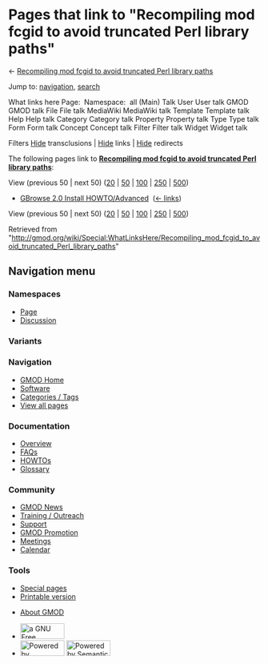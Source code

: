 <div id="mw-page-base" class="noprint">

</div>

<div id="mw-head-base" class="noprint">

</div>

<div id="content" class="mw-body" role="main">

<span id="top"></span>

<div id="mw-js-message" style="display:none;">

</div>



# <span dir="auto">Pages that link to "Recompiling mod fcgid to avoid truncated Perl library paths"</span>

<div id="bodyContent">

<div id="contentSub">

← [Recompiling mod fcgid to avoid truncated Perl library
paths](/wiki/Recompiling_mod_fcgid_to_avoid_truncated_Perl_library_paths "Recompiling mod fcgid to avoid truncated Perl library paths")

</div>

<div id="jump-to-nav" class="mw-jump">

Jump to: [navigation](#mw-navigation), [search](#p-search)

</div>

<div id="mw-content-text">

What links here Page:  Namespace:  all (Main) Talk User User talk GMOD
GMOD talk File File talk MediaWiki MediaWiki talk Template Template talk
Help Help talk Category Category talk Property Property talk Type Type
talk Form Form talk Concept Concept talk Filter Filter talk Widget
Widget talk

Filters
[Hide](/mediawiki/index.php?title=Special:WhatLinksHere/Recompiling_mod_fcgid_to_avoid_truncated_Perl_library_paths&hidetrans=1 "Special:WhatLinksHere/Recompiling mod fcgid to avoid truncated Perl library paths")
transclusions \|
[Hide](/mediawiki/index.php?title=Special:WhatLinksHere/Recompiling_mod_fcgid_to_avoid_truncated_Perl_library_paths&hidelinks=1 "Special:WhatLinksHere/Recompiling mod fcgid to avoid truncated Perl library paths")
links \|
[Hide](/mediawiki/index.php?title=Special:WhatLinksHere/Recompiling_mod_fcgid_to_avoid_truncated_Perl_library_paths&hideredirs=1 "Special:WhatLinksHere/Recompiling mod fcgid to avoid truncated Perl library paths")
redirects

The following pages link to **[Recompiling mod fcgid to avoid truncated
Perl library
paths](/wiki/Recompiling_mod_fcgid_to_avoid_truncated_Perl_library_paths "Recompiling mod fcgid to avoid truncated Perl library paths")**:

View (previous 50 \| next 50)
([20](/mediawiki/index.php?title=Special:WhatLinksHere/Recompiling_mod_fcgid_to_avoid_truncated_Perl_library_paths&limit=20 "Special:WhatLinksHere/Recompiling mod fcgid to avoid truncated Perl library paths")
\|
[50](/mediawiki/index.php?title=Special:WhatLinksHere/Recompiling_mod_fcgid_to_avoid_truncated_Perl_library_paths&limit=50 "Special:WhatLinksHere/Recompiling mod fcgid to avoid truncated Perl library paths")
\|
[100](/mediawiki/index.php?title=Special:WhatLinksHere/Recompiling_mod_fcgid_to_avoid_truncated_Perl_library_paths&limit=100 "Special:WhatLinksHere/Recompiling mod fcgid to avoid truncated Perl library paths")
\|
[250](/mediawiki/index.php?title=Special:WhatLinksHere/Recompiling_mod_fcgid_to_avoid_truncated_Perl_library_paths&limit=250 "Special:WhatLinksHere/Recompiling mod fcgid to avoid truncated Perl library paths")
\|
[500](/mediawiki/index.php?title=Special:WhatLinksHere/Recompiling_mod_fcgid_to_avoid_truncated_Perl_library_paths&limit=500 "Special:WhatLinksHere/Recompiling mod fcgid to avoid truncated Perl library paths"))

- [GBrowse 2.0 Install
  HOWTO/Advanced](/wiki/GBrowse_2.0_Install_HOWTO/Advanced "GBrowse 2.0 Install HOWTO/Advanced")
  ‎ <span class="mw-whatlinkshere-tools">([←
  links](/mediawiki/index.php?title=Special:WhatLinksHere&target=GBrowse+2.0+Install+HOWTO%2FAdvanced "Special:WhatLinksHere"))</span>

View (previous 50 \| next 50)
([20](/mediawiki/index.php?title=Special:WhatLinksHere/Recompiling_mod_fcgid_to_avoid_truncated_Perl_library_paths&limit=20 "Special:WhatLinksHere/Recompiling mod fcgid to avoid truncated Perl library paths")
\|
[50](/mediawiki/index.php?title=Special:WhatLinksHere/Recompiling_mod_fcgid_to_avoid_truncated_Perl_library_paths&limit=50 "Special:WhatLinksHere/Recompiling mod fcgid to avoid truncated Perl library paths")
\|
[100](/mediawiki/index.php?title=Special:WhatLinksHere/Recompiling_mod_fcgid_to_avoid_truncated_Perl_library_paths&limit=100 "Special:WhatLinksHere/Recompiling mod fcgid to avoid truncated Perl library paths")
\|
[250](/mediawiki/index.php?title=Special:WhatLinksHere/Recompiling_mod_fcgid_to_avoid_truncated_Perl_library_paths&limit=250 "Special:WhatLinksHere/Recompiling mod fcgid to avoid truncated Perl library paths")
\|
[500](/mediawiki/index.php?title=Special:WhatLinksHere/Recompiling_mod_fcgid_to_avoid_truncated_Perl_library_paths&limit=500 "Special:WhatLinksHere/Recompiling mod fcgid to avoid truncated Perl library paths"))

</div>

<div class="printfooter">

Retrieved from
"<http://gmod.org/wiki/Special:WhatLinksHere/Recompiling_mod_fcgid_to_avoid_truncated_Perl_library_paths>"

</div>

<div id="catlinks" class="catlinks catlinks-allhidden">

</div>

<div class="visualClear">

</div>

</div>

</div>

<div id="mw-navigation">

## Navigation menu

<div id="mw-head">



<div id="left-navigation">

<div id="p-namespaces" class="vectorTabs" role="navigation"
aria-labelledby="p-namespaces-label">

### Namespaces

- <span id="ca-nstab-main"><a
  href="/wiki/Recompiling_mod_fcgid_to_avoid_truncated_Perl_library_paths"
  accesskey="c" title="View the content page [c]">Page</a></span>
- <span id="ca-talk"><a
  href="/mediawiki/index.php?title=Talk:Recompiling_mod_fcgid_to_avoid_truncated_Perl_library_paths&amp;action=edit&amp;redlink=1"
  accesskey="t"
  title="Discussion about the content page [t]">Discussion</a></span>

</div>

<div id="p-variants" class="vectorMenu emptyPortlet" role="navigation"
aria-labelledby="p-variants-label">

### 

### Variants[](#)

<div class="menu">

</div>

</div>

</div>

<div id="right-navigation">





</div>



</div>

</div>

</div>

<div id="mw-panel">

<div id="p-logo" role="banner">

<a href="/wiki/Main_Page"
style="background-image: url(http://gmod.org/images/GMOD-cogs.png);"
title="Visit the main page"></a>

</div>

<div id="p-Navigation" class="portal" role="navigation"
aria-labelledby="p-Navigation-label">

### Navigation

<div class="body">

- <span id="n-GMOD-Home">[GMOD Home](/wiki/Main_Page)</span>
- <span id="n-Software">[Software](/wiki/GMOD_Components)</span>
- <span id="n-Categories-.2F-Tags">[Categories /
  Tags](/wiki/Categories)</span>
- <span id="n-View-all-pages">[View all
  pages](/wiki/Special:AllPages)</span>

</div>

</div>

<div id="p-Documentation" class="portal" role="navigation"
aria-labelledby="p-Documentation-label">

### Documentation

<div class="body">

- <span id="n-Overview">[Overview](/wiki/Overview)</span>
- <span id="n-FAQs">[FAQs](/wiki/Category:FAQ)</span>
- <span id="n-HOWTOs">[HOWTOs](/wiki/Category:HOWTO)</span>
- <span id="n-Glossary">[Glossary](/wiki/Glossary)</span>

</div>

</div>

<div id="p-Community" class="portal" role="navigation"
aria-labelledby="p-Community-label">

### Community

<div class="body">

- <span id="n-GMOD-News">[GMOD News](/wiki/GMOD_News)</span>
- <span id="n-Training-.2F-Outreach">[Training /
  Outreach](/wiki/Training_and_Outreach)</span>
- <span id="n-Support">[Support](/wiki/Support)</span>
- <span id="n-GMOD-Promotion">[GMOD
  Promotion](/wiki/GMOD_Promotion)</span>
- <span id="n-Meetings">[Meetings](/wiki/Meetings)</span>
- <span id="n-Calendar">[Calendar](/wiki/Calendar)</span>

</div>

</div>

<div id="p-tb" class="portal" role="navigation"
aria-labelledby="p-tb-label">

### Tools

<div class="body">

- <span id="t-specialpages"><a href="/wiki/Special:SpecialPages" accesskey="q"
  title="A list of all special pages [q]">Special pages</a></span>
- <span id="t-print"><a
  href="/mediawiki/index.php?title=Special:WhatLinksHere/Recompiling_mod_fcgid_to_avoid_truncated_Perl_library_paths&amp;printable=yes"
  rel="alternate" accesskey="p"
  title="Printable version of this page [p]">Printable version</a></span>

</div>

</div>

</div>

</div>

<div id="footer" role="contentinfo">

- <span id="footer-places-about">[About
  GMOD](/wiki/GMOD:About "GMOD:About")</span>

<!-- -->

- <span id="footer-copyrightico">[<img src="http://www.gnu.org/graphics/gfdl-logo-small.png" width="88"
  height="31" alt="a GNU Free Documentation License" />](http://www.gnu.org/licenses/fdl-1.3.html)</span>
- <span id="footer-poweredbyico">[<img src="/mediawiki/skins/common/images/poweredby_mediawiki_88x31.png"
  width="88" height="31" alt="Powered by MediaWiki" />](//www.mediawiki.org/)
  [<img
  src="/mediawiki/extensions/SemanticMediaWiki/includes/../resources/images/smw_button.png"
  width="88" height="31" alt="Powered by Semantic MediaWiki" />](https://www.semantic-mediawiki.org/wiki/Semantic_MediaWiki)</span>

<div style="clear:both">

</div>

</div>
